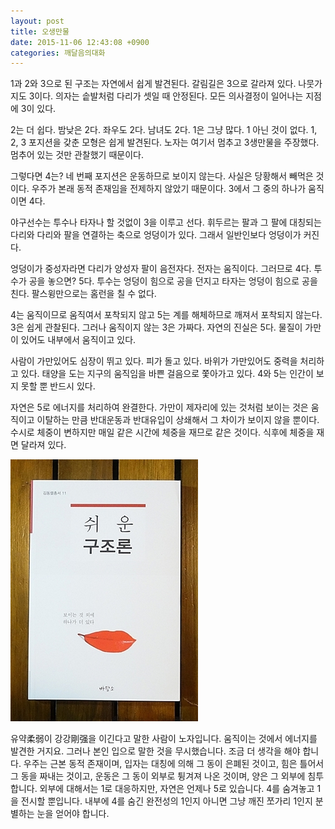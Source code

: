 ```yaml
---
layout: post
title: 오생만물
date: 2015-11-06 12:43:08 +0900
categories: 깨달음의대화
---
```

1과 2와 3으로 된 구조는 자연에서 쉽게 발견된다. 갈림길은 3으로 갈라져 있다. 나뭇가지도 3이다. 의자는 솥발처럼 다리가 셋일 때 안정된다. 모든 의사결정이 일어나는 지점에 3이 있다.

  


2는 더 쉽다. 밤낮은 2다. 좌우도 2다. 남녀도 2다. 1은 그냥 많다. 1 아닌 것이 없다. 1, 2, 3 포지션을 갖춘 모형은 쉽게 발견된다. 노자는 여기서 멈추고 3생만물을 주장했다. 멈추어 있는 것만 관찰했기 때문이다. 

  


그렇다면 4는? 네 번째 포지션은 운동하므로 보이지 않는다. 사실은 당황해서 빼먹은 것이다. 우주가 본래 동적 존재임을 전제하지 않았기 때문이다. 3에서 그 중의 하나가 움직이면 4다. 

  


야구선수는 투수나 타자나 할 것없이 3을 이루고 선다. 휘두르는 팔과 그 팔에 대칭되는 다리와 다리와 팔을 연결하는 축으로 엉덩이가 있다. 그래서 일반인보다 엉덩이가 커진다. 

  


엉덩이가 중성자라면 다리가 양성자 팔이 음전자다. 전자는 움직이다. 그러므로 4다. 투수가 공을 놓으면? 5다. 투수는 엉덩이 힘으로 공을 던지고 타자는 엉덩이 힘으로 공을 친다. 팔스윙만으로는 홈런을 칠 수 없다. 

  


4는 움직이므로 움직여서 포착되지 않고 5는 계를 해체하므로 깨져서 포착되지 않는다. 3은 쉽게 관찰된다. 그러나 움직이지 않는 3은 가짜다. 자연의 진실은 5다. 물질이 가만이 있어도 내부에서 움직이고 있다.

  


사람이 가만있어도 심장이 뛰고 있다. 피가 돌고 있다. 바위가 가만있어도 중력을 처리하고 있다. 태양을 도는 지구의 움직임을 바쁜 걸음으로 쫓아가고 있다. 4와 5는 인간이 보지 못할 뿐 반드시 있다. 

  


자연은 5로 에너지를 처리하여 완결한다. 가만이 제자리에 있는 것처럼 보이는 것은 움직이고 이탈하는 만큼 반대운동과 반대유입이 상쇄해서 그 차이가 보이지 않을 뿐이다. 수시로 체중이 변하지만 매일 같은 시간에 체중을 재므로 같은 것이다. 식후에 체중을 재면 달라져 있다. 

  



 
<img alt="DSC01488.JPG" src="files/attach/images/198/366/636/DSC01488.JPG" width="300" height="419" /> 

  


유약柔弱이 강강剛强을 이긴다고 말한 사람이 노자입니다. 움직이는 것에서 에너지를 발견한 거지요. 그러나 본인 입으로 말한 것을 무시했습니다. 조금 더 생각을 해야 합니다. 우주는 근본 동적 존재이며, 입자는 대칭에 의해 그 동이 은폐된 것이고, 힘은 틀어서 그 동을 짜내는 것이고, 운동은 그 동이 외부로 튕겨져 나온 것이며, 양은 그 외부에 침투합니다. 외부에 대해서는 1로 대응하지만, 자연은 언제나 5로 있습니다. 4를 숨겨놓고 1을 전시할 뿐입니다. 내부에 4를 숨긴 완전성의 1인지 아니면 그냥 깨진 쪼가리 1인지 분별하는 눈을 얻어야 합니다.
